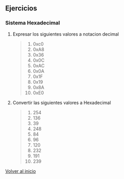 ## Ejercicios
### Sistema Hexadecimal
1. Expresar los siguientes valores a notacion decimal
    > 1. 0xc0
    > 1. 0xA8
    > 1. 0x36
    > 1. 0x0C
    > 1. 0xAC
    > 1. 0x0A
    > 1. 0x1F
    > 1. 0x19
    > 1. 0x8A
    > 1. 0xE0

2. Convertir las siguientes valores a Hexadecimal
    > 1. 254
    > 1. 136
    > 1. 39
    > 1. 248
    > 1. 84
    > 1. 96
    > 1. 120
    > 1. 232
    > 1. 191
    > 1. 239

[Volver al inicio](../readme.md)
